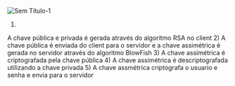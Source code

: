 ![Sem Título-1](https://github.com/PedroVictorAndreoli/RSA/assets/114033109/371a54fb-f8ce-4149-a4a8-b69397b28006)


1)
A chave pública e privada é gerada através do algoritmo RSA no client
2)
A chave pública é enviada do client para o servidor e a chave assimétrica é gerada no servidor através do algoritmo BlowFish
3)
A chave assimétrica é criptografada pela chave pública
4)
A chave assimétrica é descriptografada utilizando a chave privada
5)
A chave assmétrica criptografa o usuario e senha e envia para o servidor
